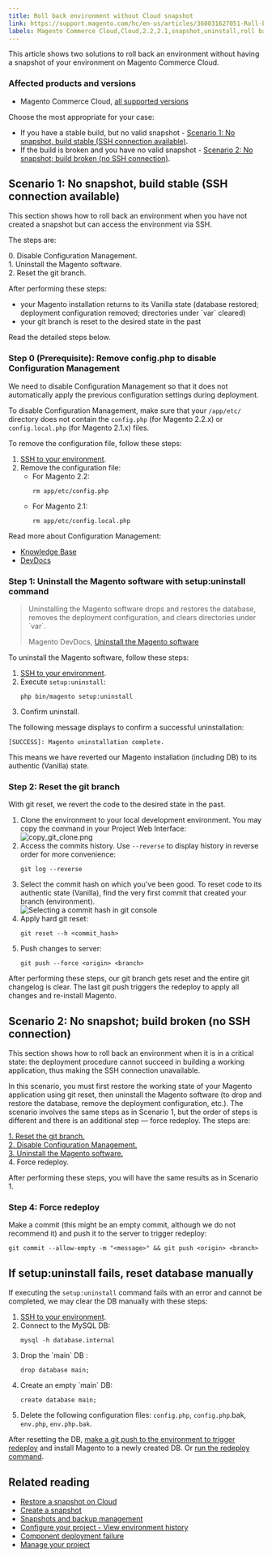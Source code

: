 ```yaml
---
title: Roll back environment without Cloud snapshot
link: https://support.magento.com/hc/en-us/articles/360031627051-Roll-back-environment-without-Cloud-snapshot
labels: Magento Commerce Cloud,Cloud,2.2,2.1,snapshot,uninstall,roll back,commit,2.2.x,2.1.x,how to
---
```


<p>This article shows two solutions to roll back an environment without having a snapshot of your environment on Magento Commerce Cloud.</p>
<h3>Affected products and versions</h3>
<ul>
<li>Magento Commerce Cloud, <a href="https://magento.com/sites/default/files/magento-software-lifecycle-policy.pdf">all supported versions</a>
</li>
</ul>
<p>Choose the most appropriate for your case:</p>
<ul>
<li>If you have a stable build, but no valid snapshot - <a href="scen2">Scenario 1: No snapshot, build stable (SSH connection available)</a>.</li>
<li>If the build is broken and you have no valid snapshot - <a href="scen3">Scenario 2: No snapshot; build broken (no SSH connection)</a>.</li>
</ul>
<h2>Scenario 1: No snapshot, build stable (SSH connection available)</h2>
<p>This section shows how to roll back an environment when you have not created a snapshot but can access the environment via SSH.</p>
<p>The steps are:</p>
<p>0. Disable Configuration Management.<br/>1. Uninstall the Magento software.<br/>2. Reset the git branch.</p>
<p>After performing these steps:</p>
<ul>
<li>your Magento installation returns to its Vanilla state (database restored; deployment configuration removed; directories under `var` cleared)</li>
<li>your git branch is reset to the desired state in the past</li>
</ul>
<p>Read the detailed steps below.</p>
<h3>Step 0 (Prerequisite): Remove config.php to disable Configuration Management</h3>
<p>We need to disable Configuration Management so that it does not automatically apply the previous configuration settings during deployment.</p>
<p>To disable Configuration Management, make sure that your <code>/app/etc/</code> directory does not contain the <code>config.php</code> (for Magento 2.2.x) or <code>config.local.php</code> (for Magento 2.1.x) files.</p>
<p>To remove the configuration file, follow these steps:</p>
<ol>
<li>
<a href="http://devdocs.magento.com/guides/v2.2/cloud/env/environments-ssh.html#ssh">SSH to your environment</a>.</li>
<li>Remove the configuration file:
<ul>
<li>For Magento 2.2:<br/>
<pre><code class="language-php">rm app/etc/config.php</code></pre>
</li>
<li>For Magento 2.1:<br/>
<pre><code class="language-php">rm app/etc/config.local.php</code></pre>
</li>
</ul>
</li>
</ol>
<p>Read more about Configuration Management:</p>
<ul>
<li><a href="https://support.magento.com/hc/en-us/articles/115003169574">Knowledge Base</a></li>
<li><a href="http://devdocs.magento.com/guides/v2.2/cloud/live/sens-data-over.html">DevDocs</a></li>
</ul>
<h3>Step 1: Uninstall the Magento software with setup:uninstall command</h3>
<blockquote>
<p>Uninstalling the Magento software drops and restores the database, removes the deployment configuration, and clears directories under `var`.</p>
<p>Magento DevDocs, <a href="http://devdocs.magento.com/guides/v2.2/install-gde/install/cli/install-cli-uninstall.html#instgde-install-uninstall">Uninstall the Magento software</a></p>
</blockquote>
<p>To uninstall the Magento software, follow these steps:</p>
<ol>
<li>
<a href="http://devdocs.magento.com/guides/v2.2/cloud/env/environments-ssh.html#ssh">SSH to your environment</a>.</li>
<li>Execute <code>setup:uninstall</code>:<br/>
<pre><code class="language-php">php bin/magento setup:uninstall</code></pre>
</li>
<li>Confirm uninstall.</li>
</ol>
<p>The following message displays to confirm a successful uninstallation:</p>
<pre><code class="language-php">[SUCCESS]: Magento uninstallation complete.</code></pre>
<p>This means we have reverted our Magento installation (including DB) to its authentic (Vanilla) state.</p>
<h3>Step 2: Reset the git branch</h3>
<p>With git reset, we revert the code to the desired state in the past.</p>
<ol>
<li>Clone the environment to your local development environment. You may copy the command in your Project Web Interface:<br/><img alt="copy_git_clone.png" src="https://support.magento.com/hc/article_attachments/360000963074/copy_git_clone.png"/>
</li>
<li>Access the commits history. Use <code>--reverse</code> to display history in reverse order for more convenience:<br/>
<pre><code class="language-git">git log --reverse</code></pre>
</li>
<li>Select the commit hash on which you've been good. To reset code to its authentic state (Vanilla), find the very first commit that created your branch (environment).<br/><img alt="Selecting a commit hash in git console" src="https://support.magento.com/hc/article_attachments/360000945733/select_commit_hash.png"/>
</li>
<li>Apply hard git reset:<br/>
<pre><code class="language-git">git reset --h &lt;commit_hash&gt;</code></pre>
</li>
<li>Push changes to server:<br/>
<pre><code class="language-git">git push --force &lt;origin&gt; &lt;branch&gt;</code></pre>
</li>
</ol>
<p>After performing these steps, our git branch gets reset and the entire git changelog is clear. The last git push triggers the redeploy to apply all changes and re-install Magento.</p>
<h2>Scenario 2: No snapshot; build broken (no SSH connection)</h2>
<p>This section shows how to roll back an environment when it is in a critical state: the deployment procedure cannot succeed in building a working application, thus making the SSH connection unavailable.</p>
<p>In this scenario, you must first restore the working state of your Magento application using git reset, then uninstall the Magento software (to drop and restore the database, remove the deployment configuration, etc.). The scenario involves the same steps as in Scenario 1, but the order of steps is different and there is an additional step — force redeploy. The steps are:</p>
<p><a href="https://support.magento.com/hc/en-us/articles/360000852534#reset-git-branch">1. Reset the git branch.</a><br/><a href="https://support.magento.com/hc/en-us/articles/360000852534#disable_config_management">2. Disable Configuration Management.</a><br/><a href="https://support.magento.com/hc/en-us/articles/360000852534#setup-uninstall">3. Uninstall the Magento software.</a><br/>4. Force redeploy.</p>
<p>After performing these steps, you will have the same results as in Scenario 1.</p>
<h3>Step 4: Force redeploy</h3>
<p>Make a commit (this might be an empty commit, although we do not recommend it) and push it to the server to trigger redeploy:</p>
<pre><code class="language-git">git commit --allow-empty -m "&lt;message&gt;" &amp;&amp; git push &lt;origin&gt; &lt;branch&gt;</code></pre>
<h2>If setup:uninstall fails, reset database manually</h2>
<p>If executing the <code>setup:uninstall</code> command fails with an error and cannot be completed, we may clear the DB manually with these steps:</p>
<ol>
<li>
<a href="http://devdocs.magento.com/guides/v2.2/cloud/env/environments-ssh.html#ssh">SSH to your environment</a>.</li>
<li>Connect to the MySQL DB:<br/>
<pre><code class="language-sql">mysql -h database.internal</code></pre>
</li>
<li>Drop the `main` DB :<br/>
<pre><code class="language-sql">drop database main;</code></pre>
</li>
<li>Create an empty `main` DB:<br/>
<pre><code class="language-sql">create database main;</code></pre>
</li>
<li>Delete the following configuration files: <code>config.php</code>, <code>config.php</code>.bak, <code>env.php</code>, <code>env.php.bak</code>.</li>
</ol>
<p>After resetting the DB, <a href="https://devdocs.magento.com/guides/v2.3/cloud/reference/cli-ref-topic.html#git-commands">make a git push to the environment to trigger redeploy</a> and install Magento to a newly created DB. Or <a href="https://devdocs.magento.com/guides/v2.3/cloud/reference/cli-ref-topic.html#environment-commands">run the redeploy command</a>.</p>
<h2>Related reading</h2>
<ol>
</ol><ul>
<li><a href="https://devdocs.magento.com/guides/v2.2/cloud/project/project-webint-snap.html#restore-snapshot">Restore a snapshot on Cloud</a></li>
<li><a href="https://devdocs.magento.com/guides/v2.2/cloud/project/project-webint-snap.html#create-snapshot">Create a snapshot</a></li>
<li><a href="https://devdocs.magento.com/guides/v2.3/cloud/project/project-webint-snap.html">Snapshots and backup management</a></li>
<li><a href="https://devdocs.magento.com/guides/v2.3/cloud/project/project-webint-basic.html#project-conf-hist">Configure your project - View environment history</a></li>
<li><a href="https://devdocs.magento.com/guides/v2.3/cloud/trouble/trouble_comp-deploy-fail.html">Component deployment failure</a></li>
<li><a href="https://devdocs.magento.com/guides/v2.3/cloud/project/projects.html">Manage your project</a></li>
</ul>
